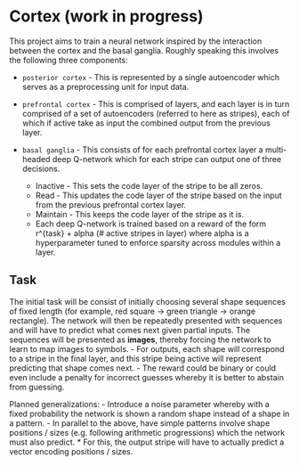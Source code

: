 # Cortex (work in progress)

This project aims to train a neural network inspired by the interaction between the cortex and the basal ganglia. Roughly speaking this involves the following three components:

* `posterior cortex` - This is represented by a single autoencoder which serves as a preprocessing unit for input data.
* `prefrontal cortex` - This is comprised of layers, and each layer is in turn comprised of a set of autoencoders (referred to here as stripes), each of which if active take as input the combined output from the previous layer.

* `basal ganglia` - This consists of for each prefrontal cortex layer a multi-headed deep Q-network which for each stripe can output one of three decisions.
    - Inactive - This sets the code layer of the stripe to be all zeros.
    - Read - This updates the code layer of the stripe based on the input from the previous prefrontal cortex layer.
    - Maintain - This keeps the code layer of the stripe as it is.
    - Each deep Q-network is trained based on a reward of the form r^{task} + alpha (# active stripes in layer) where alpha is a hyperparameter tuned to enforce sparsity across modules within a layer.

## Task

The initial task will be consist of initially choosing several shape sequences of fixed length (for example, red square -> green triangle -> orange rectangle). The network will then be repeatedly presented with sequences and will have to predict what comes next given partial inputs. The sequences will be presented as **images**, thereby forcing the network to learn to map images to symbols.
    - For outputs, each shape will correspond to a stripe in the final layer, and this stripe being active will represent predicting that shape comes next.
    - The reward could be binary or could even include a penalty for incorrect guesses whereby it is better to abstain from guessing.

Planned generalizations:
    - Introduce a noise parameter whereby with a fixed probability the network is shown a random shape instead of a shape in a pattern.
    - In parallel to the above, have simple patterns involve shape positions / sizes (e.g. following arithmetic progressions) which the network must also predict.
        * For this, the output stripe will have to actually predict a vector encoding positions / sizes.
